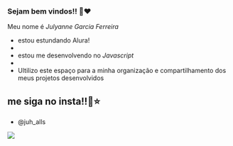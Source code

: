 ### Sejam bem vindos!! 👋♥️

Meu nome é _Julyanne Garcia Ferreira_
- estou estundando Alura!
-
- estou me desenvolvendo no _Javascript_
-
- Ultilizo este espaço para a minha organização e compartilhamento dos meus projetos desenvolvidos

## me siga no insta!!🍒⭐

- @juh_alls

  

![](https://media.tenor.com/8V9XeqNjpx4AAAAd/lol-anime-lol.gif)




